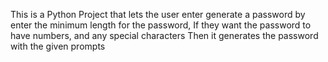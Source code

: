 This is a Python Project that lets the user enter generate a password by enter the minimum length for the password, If they want the password to have numbers, and any special characters 
Then it generates the password with the given prompts
